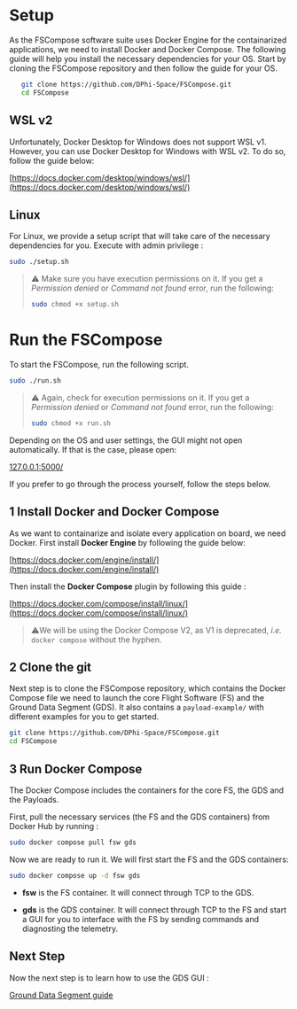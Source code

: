 # Setup

As the FSCompose software suite uses Docker Engine for the containarized applications, we need to install Docker and Docker Compose. The following guide will help you install the necessary dependencies for your OS. Start by cloning the FSCompose repository and then follow the guide for your OS.

```bash 
   git clone https://github.com/DPhi-Space/FSCompose.git
   cd FSCompose
```


## WSL v2 
Unfortunately, Docker Desktop for Windows does not support WSL v1. However, you can use Docker Desktop for Windows with WSL v2. To do so, follow the guide below:

[https://docs.docker.com/desktop/windows/wsl/](https://docs.docker.com/desktop/windows/wsl/)


## Linux 
For Linux, we provide a setup script that will take care of the necessary dependencies for you. Execute with admin privilege : 

```bash
sudo ./setup.sh
```

> ⚠️ Make sure you have execution permissions on it. If you get a *Permission denied* or *Command not found* error, run the following: 
>```bash
> sudo chmod +x setup.sh
> ``` 

# Run the FSCompose
To start the FSCompose, run the following script. 
```bash
sudo ./run.sh
```

> ⚠️ Again, check for execution permissions on it. If you get a *Permission denied* or *Command not found* error, run the following: 
>```bash
> sudo chmod +x run.sh
> ``` 


Depending on the OS and user settings, the GUI might not open automatically. If that is the case, please open: 

[127.0.0.1:5000/](http://127.0.0.1:5000/)

If you prefer to go through the process yourself, follow the steps below.

## 1 Install Docker and Docker Compose
As we want to containarize and isolate every application on board, we need Docker. First install **Docker Engine** by following the guide below:

[https://docs.docker.com/engine/install/](https://docs.docker.com/engine/install/)

Then install the **Docker Compose** plugin by following this guide : 

[https://docs.docker.com/compose/install/linux/](https://docs.docker.com/compose/install/linux/)


> ⚠️We will be using the Docker Compose V2, as V1 is deprecated, *i.e.* `docker compose` without the hyphen.


## 2 Clone the git 
   Next step is to clone the FSCompose repository, which contains the Docker Compose file we need to launch the core Flight Software (FS) and the Ground Data Segment (GDS). It also contains a `payload-example/` with different examples for you to get started.

   ```bash
   git clone https://github.com/DPhi-Space/FSCompose.git
   cd FSCompose
   ```


## 3 Run Docker Compose 

The Docker Compose includes the containers for the core FS, the GDS and the Payloads. 

First, pull the necessary services (the FS and the GDS containers) from Docker Hub by running : 


   ```bash
   sudo docker compose pull fsw gds
   ```

Now we are ready to run it. We will first start the FS and the GDS containers:
   
   ```bash   
   sudo docker compose up -d fsw gds
   ```
      
- **fsw** is the FS container. It will connect through TCP to the GDS.

- **gds** is the GDS container. It will connect through TCP to the FS and start a GUI for you to interface with the FS by sending commands and diagnosting the telemetry. 

## Next Step

Now the next step is to learn how to use the GDS GUI : 

[Ground Data Segment guide](./gds.md)